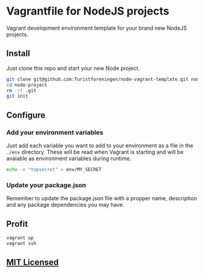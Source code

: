 Vagrantfile for NodeJS projects
===============================

Vagrant development environment template for your brand new NodeJS projects.

## Install

Just clone this repo and start your new Node project.

```bash
git clone git@github.com:Turistforeningen/node-vagrant-template.git node-project
cd node-project
rm -rf .git
git init
```

## Configure

### Add your environment variables

Just add each variable you want to add to your environment as a file in the
`./env` directory. These will be read when Vagrant is starting and will be
avaiable as environment variables during runtime.

```bash
echo -n "topsecret" > env/MY_SECRET
```

### Update your package.json

Remember to update the package.json file with a propper name, description and
any package dependencies you may have.

## Profit

```bash
vagrant up
vagrant ssh
```

## [MIT Licensed](https://github.com/Turistforeningen/node-vagrant-template/blob/master/LICENSE)

